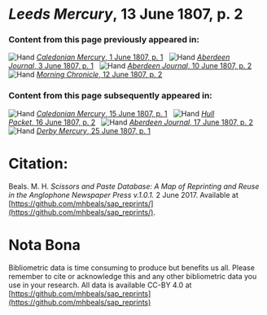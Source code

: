 # *Leeds Mercury*, 13 June 1807, p. 2  
  
### Content from this page previously appeared in:  
![Hand](http://scissorsandpaste.net/wp-content/uploads/2017/06/smallhandpointer.png) [*Caledonian Mercury*, 1 June 1807, p. 1](https://mhbeals.github.io/sap_html/Caledonian-Mercury/Caledonian-Mercury-1-June-1807-p-1)  
![Hand](http://scissorsandpaste.net/wp-content/uploads/2017/06/smallhandpointer.png) [*Aberdeen Journal*, 3 June 1807, p. 1](https://mhbeals.github.io/sap_html/Aberdeen-Journal/Aberdeen-Journal-3-June-1807-p-1)  
![Hand](http://scissorsandpaste.net/wp-content/uploads/2017/06/smallhandpointer.png) [*Aberdeen Journal*, 10 June 1807, p. 2](https://mhbeals.github.io/sap_html/Aberdeen-Journal/Aberdeen-Journal-10-June-1807-p-2)  
![Hand](http://scissorsandpaste.net/wp-content/uploads/2017/06/smallhandpointer.png) [*Morning Chronicle*, 12 June 1807, p. 2](https://mhbeals.github.io/sap_html/Morning-Chronicle/Morning-Chronicle-12-June-1807-p-2)  
  
### Content from this page subsequently appeared in:  
![Hand](http://scissorsandpaste.net/wp-content/uploads/2017/06/smallhandpointer.png) [*Caledonian Mercury*, 15 June 1807, p. 1](https://mhbeals.github.io/sap_html/Caledonian-Mercury/Caledonian-Mercury-15-June-1807-p-1)  
![Hand](http://scissorsandpaste.net/wp-content/uploads/2017/06/smallhandpointer.png) [*Hull Packet*, 16 June 1807, p. 2](https://mhbeals.github.io/sap_html/Hull-Packet/Hull-Packet-16-June-1807-p-2)  
![Hand](http://scissorsandpaste.net/wp-content/uploads/2017/06/smallhandpointer.png) [*Aberdeen Journal*, 17 June 1807, p. 2](https://mhbeals.github.io/sap_html/Aberdeen-Journal/Aberdeen-Journal-17-June-1807-p-2)  
![Hand](http://scissorsandpaste.net/wp-content/uploads/2017/06/smallhandpointer.png) [*Derby Mercury*, 25 June 1807, p. 1](https://mhbeals.github.io/sap_html/Derby-Mercury/Derby-Mercury-25-June-1807-p-1)  


# Citation: 

Beals. M. H. *Scissors and Paste Database: A Map of Reprinting and Reuse in the Anglophone Newspaper Press v.1.0.1.* 2 June 2017. Available at [https://github.com/mhbeals/sap_reprints/](https://github.com/mhbeals/sap_reprints/). 

# Nota Bona

Bibliometric data is time consuming to produce but benefits us all. Please remember to cite or acknowledge this and any other bibliometric data you use in your research. All data is available CC-BY 4.0 at [https://github.com/mhbeals/sap_reprints](https://github.com/mhbeals/sap_reprints)